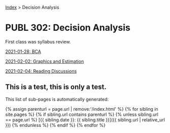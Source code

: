 [Index](../../../index.md) > Decision Analysis

# PUBL 302: Decision Analysis

First class was syllabus review.

[2021-01-28: BCA](./2021-01-28.md)

[2021-02-02: Graphics and Estimation](./2021-02-02.md)

[2021-02-04: Reading Discussions](./2021.02-04.md)

## This is a test, this is only a test.

This list of sub-pages is automatically generated:

{% assign parenturl = page.url | remove:'/index.html' %}
{% for sibling in site.pages %}
{% if sibling.url contains parenturl %}
{% unless sibling.url == page.url %}
[{{ sibling.date }}: {{ sibling.title }}]({{ sibling.url | relative_url }})
{% endunless %}
{% endif %}
{% endfor %}
